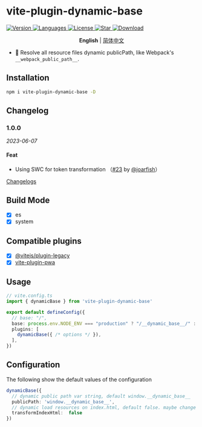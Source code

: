 # vite-plugin-dynamic-base

<!-- [![NPM version](https://img.shields.io/npm/v/vite-plugin-dynamic-base?color=a1b858&label=)](https://www.npmjs.com/package/vite-plugin-dynamic-base) -->

  <a href="https://www.npmjs.com/package/vite-plugin-dynamic-base">
    <img src="https://img.shields.io/npm/v/vite-plugin-dynamic-base" alt="Version" />
  </a>
  <a href="https://www.npmjs.com/package/vite-plugin-dynamic-base">
    <img src="https://img.shields.io/github/languages/top/chenxch/vite-plugin-dynamic-base" alt="Languages" />
  </a>
  <a href="https://www.npmjs.com/package/vite-plugin-dynamic-base">
    <img src="https://img.shields.io/npm/l/vite-plugin-dynamic-base" alt="License" />
  </a>
  <a href="https://github.com/AttoJS/vite-plugin-dynamic-base/stargazers">
    <img src="https://img.shields.io/github/stars/chenxch/vite-plugin-dynamic-base" alt="Star" />
  </a>
  <a href="https://www.npmjs.com/package/vite-plugin-dynamic-base">
    <img src="https://img.shields.io/npm/dm/vite-plugin-dynamic-base" alt="Download" />
  </a>
  
<p align='center'>
<b>English</b> | <a href="https://github.com/chenxch/vite-plugin-dynamic-base/blob/main/README.zh-CN.md">简体中文</a>
</p>

- 🦾 Resolve all resource files dynamic publicPath, like Webpack's `__webpack_public_path__`.


## Installation

```bash
npm i vite-plugin-dynamic-base -D
```


## Changelog

### 1.0.0

_2023-06-07_

#### Feat

- Using SWC for token transformation （[#23](https://github.com/chenxch/vite-plugin-dynamic-base/pull/23) by [@joarfish](https://github.com/joarfish)）


[Changelogs](./CHANGELOG.md)


## Build Mode

- [x] es
- [x] system

## Compatible plugins

- [x] [@vitejs/plugin-legacy](https://www.npmjs.com/package/@vitejs/plugin-legacy)
- [x] [vite-plugin-pwa](https://www.npmjs.com/package/vite-plugin-pwa)

## Usage

```ts
// vite.config.ts
import { dynamicBase } from 'vite-plugin-dynamic-base'

export default defineConfig({
  // base: "/",
  base: process.env.NODE_ENV === "production" ? "/__dynamic_base__/" : "/",
  plugins: [
    dynamicBase({ /* options */ }),
  ],
})
```

## Configuration

The following show the default values of the configuration

```ts
dynamicBase({
  // dynamic public path var string, default window.__dynamic_base__
  publicPath: 'window.__dynamic_base__',
  // dynamic load resources on index.html, default false. maybe change default true
  transformIndexHtml:  false
})
```

